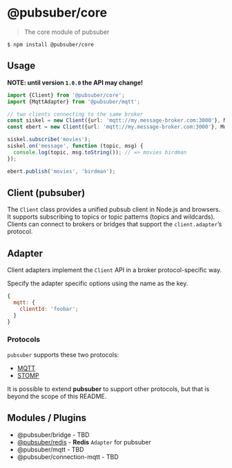 # @pubsuber/core

> The core module of pubsuber

```
$ npm install @pubsuber/core
```

## Usage

**NOTE: until version `1.0.0` the API may change!**

```ts
import {Client} from '@pubsuber/core';
import {MqttAdapter} from '@pubsuber/mqtt';

// two clients connecting to the same broker
const siskel = new Client({url: 'mqtt://my.message-broker.com:3000'}, MqttAdapter);
const ebert = new Client({url: 'mqtt://my.message-broker.com:3000'}, MqttAdapter);

siskel.subscribe('movies');
siskel.on('message', function (topic, msg) {
  console.log(topic, msg.toString()); // => movies birdman
});

ebert.publish('movies', 'birdman');
```

## Client (pubsuber)

The `Client` class provides a unified pubsub client in Node.js and browsers. It supports subscribing to topics or topic
patterns (topics and wildcards). Clients can connect to brokers or bridges that support the `client.adapter`’s protocol.

## Adapter

Client adapters implement the `Client` API in a broker protocol-specific way.

Specify the adapter specific options using the name as the key.

```js
{
  mqtt: {
    clientId: 'foobar';
  }
}
```

### Protocols

`pubsuber` supports these two protocols:

- [MQTT](http://mqtt.org/)
- [STOMP](https://stomp.github.io/)

It is possible to extend **pubsuber** to support other protocols, but that is beyond the scope of this README.

## Modules / Plugins

- @pubsuber/bridge - TBD
- [@pubsuber/redis](https://github.com/betaly/pubsuber/tree/master/packages/redis) - **Redis** `Adapter` for pubsuber
- @pubsuber/mqtt - TBD
- @pubsuber/connection-mqtt - TBD
